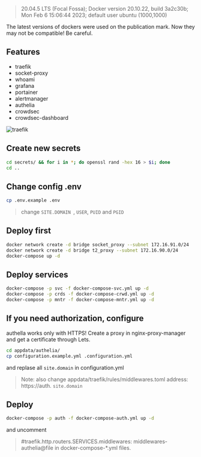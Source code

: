 >20.04.5 LTS (Focal Fossa); Docker version 20.10.22, build 3a2c30b; Mon Feb  6 15:06:44 2023; default user ubuntu (1000,1000)

The latest versions of dockers were used on the publication mark. Now they may not be compatible! Be careful.
## Features
- traefik
- socket-proxy
- whoami
- grafana
- portainer
- alertmanager
- authelia
- crowdsec
- crowdsec-dashboard

![traefik](https://camo.githubusercontent.com/de5dde05b28f8032697e63a828dabf680fe577ec8d6b55e4814a567483d68476/68747470733a2f2f692e6962622e636f2f383679676b30312f312e6a7067)

## Create new secrets
```bash
cd secrets/ && for i in *; do openssl rand -hex 16 > $i; done
cd ..
```
## Change config .env
```bash
cp .env.example .env
```
> change `SITE.DOMAIN `, `USER`, `PUID` and `PGID`

## Deploy first
```bash
docker network create -d bridge socket_proxy --subnet 172.16.91.0/24
docker network create -d bridge t2_proxy --subnet 172.16.90.0/24
docker-compose up -d
```
## Deploy services
```bash
docker-compose -p svc -f docker-compose-svc.yml up -d
docker-compose -p crds -f docker-compose-crwd.yml up -d
docker-compose -p mntr -f docker-compose-mntr.yml up -d
```

## If you need authorization, configure 
authella works only with HTTPS! Сreate a proxy in nginx-proxy-manager and get a certificate through Lets. 
```bash
cd appdata/authelia/
cp configuration.example.yml .configuration.yml 
```
and replase all `site.domain` in configuration.yml 

> Note: also change appdata/traefik/rules/middlewares.toml 
> address:  https://auth. `site.domain`

## Deploy
```bash
docker-compose -p auth -f docker-compose-auth.yml up -d
```
and uncomment 
> #traefik.http.routers.SERVICES.middlewares: middlewares-authelia@file in docker-compose-*.yml files.
